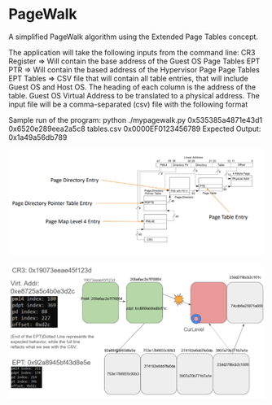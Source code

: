 # PageWalk
A simplified PageWalk algorithm using the Extended Page Tables concept.

The application will take the following inputs from the command line:
CR3 Register => Will contain the base address of the Guest OS Page Tables
EPT PTR => Will contain the based address of the Hypervisor Page Page Tables
EPT Tables => CSV file that will contain all table entries, that will include Guest OS and Host OS.  The heading of each column is the address of the table.
Guest OS Virtual Address to be translated to a physical address.
The input file will be a comma-separated (csv) file with the following format

Sample run of the program:
python ./mypagewalk.py 0x535385a4871e43d1 0x6520e289eea2a5c8 tables.csv 0x0000EF0123456789
Expected Output: 0x1a49a56db789

![Page Tables Architecture](./pictures/PageTablesArchitecture.png)

![Page Walk Visualization](./pictures/PageWalkVisualized.png)
